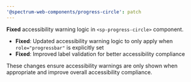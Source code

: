 ```yaml
---
'@spectrum-web-components/progress-circle': patch
---
```


**Fixed** accessibility warning logic in `<sp-progress-circle>` component.

- **Fixed**: Updated accessibility warning logic to only apply when `role="progressbar"` is explicitly set
- **Fixed**: Improved label validation for better accessibility compliance

These changes ensure accessibility warnings are only shown when appropriate and improve overall accessibility compliance.
